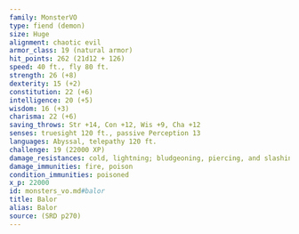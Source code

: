 ```yaml
---
family: MonsterVO
type: fiend (demon)
size: Huge
alignment: chaotic evil
armor_class: 19 (natural armor)
hit_points: 262 (21d12 + 126)
speed: 40 ft., fly 80 ft.
strength: 26 (+8)
dexterity: 15 (+2)
constitution: 22 (+6)
intelligence: 20 (+5)
wisdom: 16 (+3)
charisma: 22 (+6)
saving_throws: Str +14, Con +12, Wis +9, Cha +12
senses: truesight 120 ft., passive Perception 13
languages: Abyssal, telepathy 120 ft.
challenge: 19 (22000 XP)
damage_resistances: cold, lightning; bludgeoning, piercing, and slashing from nonmagical attacks
damage_immunities: fire, poison
condition_immunities: poisoned
x_p: 22000
id: monsters_vo.md#balor
title: Balor
alias: Balor
source: (SRD p270)
---
```


